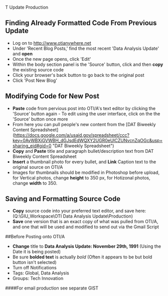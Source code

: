 T Update Production

## Finding Already Formatted Code From Previous Update
- Log on to http://www.otianywhere.net
- Under 'Recent Blog Posts,' find the most recent 'Data Analysis Update' and **open**
- Once the new page opens, click 'Edit'
- Within the body section panel is the 'Source' button, click and then **copy** the existing source code
- Click your browser's back button to go back to the original post
- Click 'Post New Blog'

## Modifying Code for New Post
- **Paste** code from pervious post into OTI/A's text editor by clicking the 'Source' button again
      - To edit using the user interface, click on the the 'Source' button once more
- From here you can pull people's new content from the [DAT Biweekly Content Spreadsheet] (https://docs.google.com/a/usaid.gov/spreadsheet/ccc?key=0AvWBXjGVWBH_dGJsdEdWQXY2UGR0eUlCZUNvcnZqOGc&usp=sharing_eid#gid=0 "DAT Biweekly Spreadsheet")
- **Copy** and **Paste** title and paragraph bullet/description text from DAT Biweekly Content Spreadsheet 
- **Insert** a thumbnail photo for every bullet, and **Link** Caption text to the original source on OTI/A
- Images for thumbnails should be modified in Photoshop before upload, for Vertical photos, change **height** to 350 px, for Hotizonal photos, change **width** to 350.

## Saving and Formatting Source Code
- **Copy** source code into your preferred text editor, and save here: (Q:\GIU_Workspace\OTI Data Analysis Update\Production) 
- **Save** one version that is an exact copy of what was pulled from OTI/A, and one that will be used and modified to send out via the Gmail Script

##Before Posting onto OTI/A
- **Change** title to **Data Analysis Update: November 29th, 1991** (Using the Date it is being posted)
- Be sure **bolded text** is actually *bold* (Often it appears to be but bold button isn't selected)
- Turn off Notifications
- Tags: Global, Data Analysis
- Groups: Tech Innovation

####For email production see separate GIST
